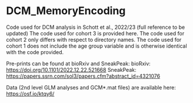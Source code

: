 # DCM_MemoryEncoding
Code used for DCM analysis in Schott et al., 2022/23 (full reference to be updated)
The code used for cohort 3 is provided here.
The code used for cohort 2 only differs with respect to directory names.
The code used for cohort 1 does not include the age group variable and is otherwise identical with the code provided.

Pre-prints can be found at bioRxiv and SneakPeak:
bioRxiv: https://doi.org/10.1101/2022.12.22.521668
SneakPeak: https://papers.ssrn.com/sol3/papers.cfm?abstract_id=4321076

Data (2nd level GLM analyses and GCM*.mat files) are available here: https://osf.io/ktqy6/
